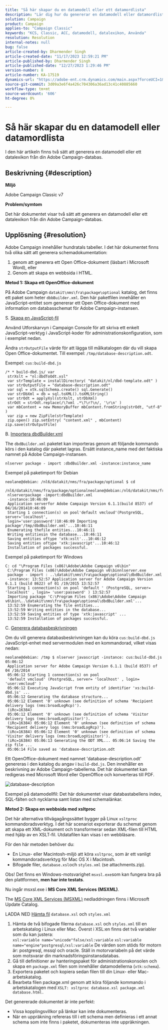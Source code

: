 ```yaml
---
title: "Så här skapar du en datamodell eller ett datamordlista"
description: "Lär dig hur du genererar en datamodell eller datamordlista för din Adobe Campaign-databas."
solution: Campaign
product: Campaign
applies-to: "Campaign Classic"
keywords: "KCS, Classic, ACC, datamodell, datalexikon, Använda"
resolution: Resolution
internal-notes: null
bug: false
article-created-by: Dharmender Singh
article-created-date: "11/17/2023 12:59:21 PM"
article-published-by: Dharmender Singh
article-published-date: "12/27/2023 1:29:46 PM"
version-number: 8
article-number: KA-17519
dynamics-url: "https://adobe-ent.crm.dynamics.com/main.aspx?forceUCI=1&pagetype=entityrecord&etn=knowledgearticle&id=9e036b1c-4985-ee11-8179-6045bd0063aa"
source-git-commit: 3d09a3e6f4a426c704306a36ad13c41c40885660
workflow-type: tm+mt
source-wordcount: '606'
ht-degree: 0%

---
```


# Så här skapar du en datamodell eller datamordlista


I den här artikeln finns två sätt att generera en datamodell eller ett datalexikon från din Adobe Campaign-databas.

## Beskrivning {#description}


<b>Miljö</b>

Adobe Campaign Classic v7

<b>Problem/symtom</b>

Det här dokumentet visar två sätt att generera en datamodell eller ett datalexikon från din Adobe Campaign-databas.


## Upplösning {#resolution}


Adobe Campaign innehåller hundratals tabeller. I det här dokumentet finns två olika sätt att generera schemadokumentation:

1. genom att generera ett Open Office-dokument (läsbart i Microsoft Word), eller
2. Genom att skapa en webbsida i HTML.


<b>Metod 1: Skapa ett OpenOffice-dokument</b>

På Adobe Campaign `datakit\nms\fra\package\optional` katalog, det finns ett paket som heter `dbbBuilder.xml`. Den här paketfilen innehåller en JavaScript-entitet som genererar ett Open Office-dokument med information om databasschemat för Adobe Campaign-instansen.

S. <u>Skapa en JavaScript-fil</u>

Använd Utforskarvyn i Campaign Console för att skriva ett enkelt JavaScript-verktyg i JavaScript-koder för administrationskonfiguration, som i exemplet nedan.

Ändra `strOutputFile` värde för att lägga till målkatalogen där du vill skapa Open Office-dokumentet. Till exempel: `/tmp/database-description.odt`.

Exempel: `cus:build-dbd.js`


```
/* * build-dbd.js/ var
 strXslt = "nl:dbdToOdt.xsl"
 var strTemplate = installDirectory( "datakit/nl/dbd-template.odt" )
 var strOutputFile = "database-description.odt"
 var sql = xtk.sqlSchema.create() sql.Generate()
 var strDbXml = db = sql.toXML().toXMLString()
 var strOdt = applyXsl(strXslt, strDbXml)
 strOdt = strOdt.replace(/\?xml .*\?\r?\n/, '\r\n' )
 var mbContent = new MemoryBuffer mbContent.fromString(strOdt, "utf-8" )
 var zip = new ZipFile(strTemplate)
 zip.open() zip.setEntry( "content.xml" , mbContent) zip.save(strOutputFile)
```


B. <u>Importera dbdBuilder.xml</u>

The `dbdBuilder.xml` paketet kan importeras genom att följande kommando körs i den katalog där paketet lagras. Ersätt instance_name med det faktiska namnet på Adobe Campaign-instansen.

`nlserver package - import :dbdBuilder.xml -instance:instance_name`

Exempel på paketimport för Debian


```
neolane@debian: /nl6/datakit/nms/fra/package/optional $ cd
 /nl6/datakit/nms/fra/package/optionalneolane@debian:/nl6/datakit/nms/fra/package/optional$
 nlserverpackage -import:dbdBuilder.xml
 -instance:10:46:09
 Application serverfor Adobe Campaign Version 6.1.1(build 8537) of 04/16/201410:46:09
 Starting 1 connection(s) on pool'default vmcloud'(PostgreSQL, server='localhost',
 login='user:password')10:46:09 Importing package'/tmp/dbdBuilder.xml'...10:46:11
 Enumerating thefile entities...10:46:11
 Writing entitiesin the database...10:46:11
 Saving entities oftype 'xtk:xslt'...10:46:12
 Saving entities oftype 'xtk:javascript'...10:46:12
 Installation of packages successful.
```


Exempel på paketimport för Windows


```
C: cd "\Program Files (x86)\Adobe\Adobe Campaign v6\bin"
 C:\Program Files (x86)\Adobe\Adobe Campaign v6\binnlserver.exe
 package - import : ..\datakit\nms\fra\package\optional\dbdBuilder.xml
 -instance: 13:52:57 Application server for Adobe Campaign Version 6.1.1 (build 8622) of 01 /19/2015 13:52:57
 Starting 1 connection(s) on pool 'default ' (PostgreSQL, server= 'localhost' , login= 'user:password' ) 13:52:57
 Importing package 'C:\Program Files (x86)\Adobe\Adobe Campaign v6\bin\..\datakit\nms\fra\package\optional\dbdBuilder.xml'...
 13:52:59 Enumerating the file entities...
 13:52:59 Writing entities in the database...
 13:52:59 Saving entities of type 'xtk:javascript' ...
 13:52:59 Installation of packages successful.
```


C. <u>Generera databasbeskrivningen</u>

Om du vill generera databasbeskrivningen kan du köra `cus:build-dbd.js` JavaScript-enhet med servermodulen med en kommandorad, vilket visas nedan:


```
neolane@debian: /tmp $ nlserver javascript -instance: cus:build-dbd.js 05:06:12
 Application server for Adobe Campaign Version 6.1.1 (build 8537) of 04 /16/2014
 05:06:12 Starting 1 connection(s) on pool
 'default vmcloud' (PostgreSQL, server= 'localhost' , login= 'user:vmcloud' )
 05:06:12 Executing JavaScript from entity of identifier 'xs:build-dbd.js' ...
 05:06:12 Generating the database structure...
 05:06:12 Element '0' unknown (see definition of schema 'Recipient delivery logs (nms:broadLogRcp)').
 (iRc=16384)
 05:06:12 Element '0' unknown (see definition of schema 'Visitor delivery logs (nms:broadLogVisitor)').
 (iRc=16384) 05:06:12 Element '0' unknown (see definition of schema 'Recipient delivery logs (nms:broadLogRcp)').
 (iRc=16384) 05:06:12 Element '0' unknown (see definition of schema 'Visitor delivery logs (nms:broadLogVisitor)').
 (iRc=16384) 05:06:13 Generating the ODT XML... 05:06:14 Saving the zip file ...
 05:06:14 File saved as 'database-description.odt
```


Ett OpenOffice-dokument med namnet &#39;database-description.odt&#39; genereras i den katalog du angav i `build-dbd.js`. Den innehåller en beskrivning av Adobe Campaign-tabellerna. Det här dokumentet kan redigeras med Microsoft Word eller OpenOffice och konverteras till PDF.

![database-description](https://helpx.adobe.com/content/dam/help/en/campaign/kb/generate-data-model/jcr%3acontent/main-pars/image/database-description.gif "database-description")

Exempel på datamodellfil: Det här dokumentet visar databastabellens index, SQL-fälten och nycklarna samt listan med schemalänkar.

<b>Metod 2: Skapa en webbsida med xsltproc</b>

Det här alternativa tillvägagångssättet bygger på Linux `xsltproc` kommandoradsverktyg. I det här scenariot exporterar du schemat genom att skapa ett XML-dokument och transformerar sedan XML-filen till HTML med hjälp av en XSLT-fil. Utdatafilen kan visas i en webbläsare.

För den här metoden behöver du:

- En Linux- eller Macintosh-miljö att köra `xsltproc`, som är ett vanligt kommandoradsverktyg för Mac OS X i Macintosh.
- Bifogade filer, `database.xsl`och `styles.xml` (se attachments.zip).


Obs! Det finns en Windows-motsvarighet `msxsl.exe`som kan fungera bra på den plattformen, <b>men har inte testats</b>.

Nu ingår msxsl.exe i <b>MS Core XML Services (MSXML)</b>.

The [MS Core XML Services (MSXML)](https://www.catalog.update.microsoft.com/Search.aspx?q=Microsoft%20Core%20XML%20Services%20%28MSXML%29%204.0) nedladdningen finns i Microsoft Update Catalog.

LADDA NED
[Hämta fil](https://helpx.adobe.com/content/dam/help/en/campaign/kb/generate-data-model/jcr:content/main-pars/download_123504941/attachments.zip "attachments.zip")
`database.xsl` och `styles.xml`

1. Hämta de två bifogade filerna `database.xsl` och `styles.xml` till en arbetskatalog i Linux eller Mac. Överst i XSL:en finns det två variabler som du kan justera:<br>    `xsl:variable name="unicode"false/xsl:variable`
   `xsl:variable name="engine"postgresql/xsl:variable`
De värden som stöds för motorn är: postgresql, mssql och oracle. Ställ in motorvariabeln på det värde som motsvarar din marknadsföringsinstansdatabas.
2. Gå till definitioner av hanteringspaket för administrationskonsolen och skapa en `package.xml` filen som innehåller datamodellerna (`xtk:schema`).
3. Exportera paketet och kopiera sedan filen till din Linux- eller Mac-arbetskatalog.
4. Bearbeta filen package.xml genom att köra följande kommando i arbetskatalogen med `XSLT: xsltproc database.xsl package.xml database.html.`


Det genererade dokumentet är inte perfekt:

- Vissa kopplingsvillkor på länkar kan inte dokumenteras.
- När en uppräkning refereras till i ett schema men definieras i ett annat schema som inte finns i paketet, dokumenteras inte uppräkningen.

